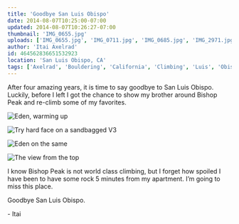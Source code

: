 ```yaml
---
title: 'Goodbye San Luis Obispo'
date: 2014-08-07T10:25:00-07:00
updated: 2014-08-07T10:26:27-07:00
thumbnail: 'IMG_0655.jpg'
uploads: ['IMG_0655.jpg', 'IMG_0711.jpg', 'IMG_0685.jpg', 'IMG_2971.jpg']
author: 'Itai Axelrad'
id: 464562836651532923
location: 'San Luis Obispo, CA'
tags: ['Axelrad', 'Bouldering', 'California', 'Climbing', 'Luis', 'Obispo', 'San', 'Slo']
---
```


After four amazing years, it is time to say goodbye to San Luis Obispo. Luckily, before I left I got the chance to show my brother around Bishop Peak and re-climb some of my favorites.

![Eden, warming up](uploads/IMG_0655.jpg)

![Try hard face on a sandbagged V3](uploads/IMG_0711.jpg)

![Eden on the same](uploads/IMG_0685.jpg)

![The view from the top](uploads/IMG_2971.jpg)

I know Bishop Peak is not world class climbing, but I forget how spoiled I have been to have some rock 5 minutes from my apartment. I’m going to miss this place.

Goodbye San Luis Obispo.

\- Itai
